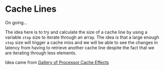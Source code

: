 # Cache Lines

On going...


The idea here is to try and calculate the size of a cache line by using a
variable `step` size to iterate through an array. 
The idea is that a large enough `step` size will trigger a cache miss and we
will be able to see the changes in latency from having to retrieve another
cache line despite the fact that we are iterating through less elements.

Idea came from [Gallery of Processor Cache Effects](http://igoro.com/archive/gallery-of-processor-cache-effects/)
